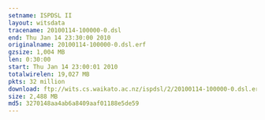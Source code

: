 ```yaml
---
setname: ISPDSL II
layout: witsdata
tracename: 20100114-100000-0.dsl
end: Thu Jan 14 23:30:00 2010
originalname: 20100114-100000-0.dsl.erf
gzsize: 1,004 MB
len: 0:30:00
start: Thu Jan 14 23:00:01 2010
totalwirelen: 19,027 MB
pkts: 32 million
download: ftp://wits.cs.waikato.ac.nz/ispdsl/2/20100114-100000-0.dsl.erf.gz
size: 2,488 MB
md5: 3270148aa4ab6a8409aaf01188e5de59
---
```

